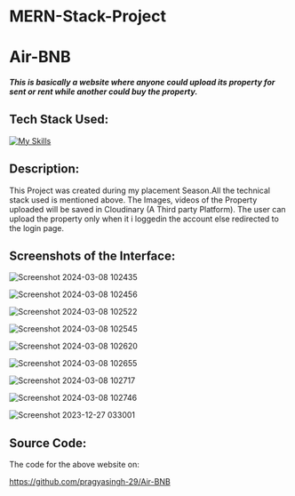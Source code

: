 # MERN-Stack-Project

# Air-BNB

##### This is basically a website where anyone could upload its property for sent or rent while another could buy the property.

## Tech Stack Used:

[![My Skills](https://skillicons.dev/icons?i=js,css,bootstrap,mongodb,express,node.js)](https://skillicons.dev)

## Description:

This Project was created during my placement Season.All the technical stack used is mentioned above.
The Images, videos of the Property uploaded will be saved in Cloudinary (A Third party Platform).
The user can upload the property only when it i loggedin the account else redirected to the login page.

## Screenshots of the Interface:

![Screenshot 2024-03-08 102435](https://github.com/pragyasingh-29/Air-BNB/assets/129204388/d1b56bba-facd-4ffd-9621-3b3d6e3f77ed)

![Screenshot 2024-03-08 102456](https://github.com/pragyasingh-29/Air-BNB/assets/129204388/3da8444e-bfad-429d-bc02-be5e46de541e)


![Screenshot 2024-03-08 102522](https://github.com/pragyasingh-29/Air-BNB/assets/129204388/632665bb-adfa-4dac-bf65-f514b0aaf5e6)


![Screenshot 2024-03-08 102545](https://github.com/pragyasingh-29/Air-BNB/assets/129204388/1909ff9a-aaa7-45b6-bef4-6751423229d5)



![Screenshot 2024-03-08 102620](https://github.com/pragyasingh-29/Air-BNB/assets/129204388/b9391c17-8643-4437-bceb-81681d09505f)


![Screenshot 2024-03-08 102655](https://github.com/pragyasingh-29/Air-BNB/assets/129204388/0572d20c-a386-4d5b-8df8-6d3a07b87188)


![Screenshot 2024-03-08 102717](https://github.com/pragyasingh-29/Air-BNB/assets/129204388/cb6b2b60-b754-42bb-b350-ae8bfd0b8217)


![Screenshot 2024-03-08 102746](https://github.com/pragyasingh-29/Air-BNB/assets/129204388/72e6a43b-f8ff-47fd-a2c5-262e21a82cc1)

![Screenshot 2023-12-27 033001](https://github.com/pragyasingh-29/Air-BNB/assets/129204388/e009b7e0-445a-40fd-b0ec-3c72d4dbfb52)


## Source Code:
The code for the above website on:

https://github.com/pragyasingh-29/Air-BNB
